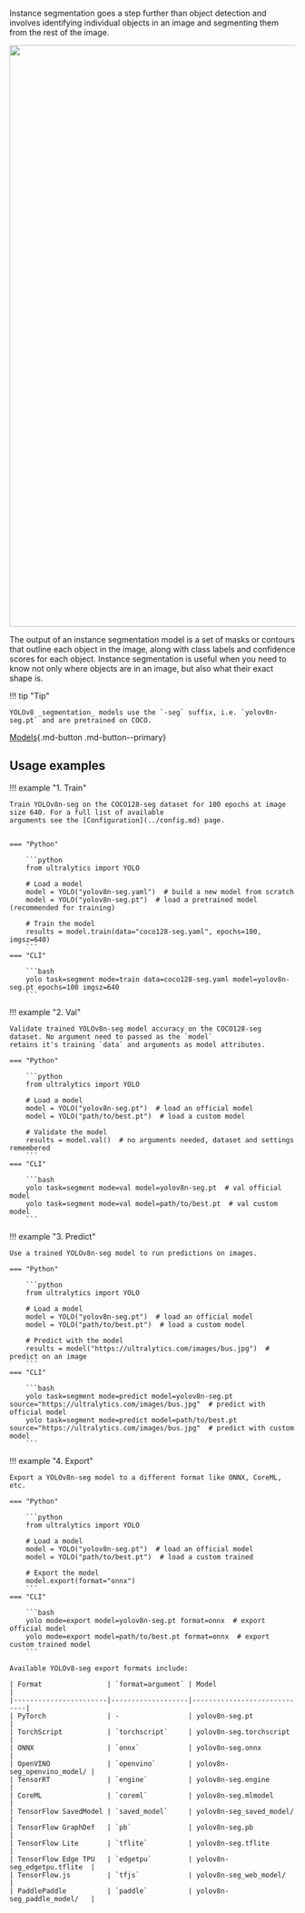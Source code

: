 Instance segmentation goes a step further than object detection and involves identifying individual objects in an image
and segmenting them from the rest of the image.

<img width="1024" src="https://user-images.githubusercontent.com/26833433/212053258-b6948968-4797-4a2b-9247-bfdda77521de.png">

The output of an instance segmentation model is a set of masks or
contours that outline each object in the image, along with class labels and confidence scores for each object. Instance
segmentation is useful when you need to know not only where objects are in an image, but also what their exact shape is.

!!! tip "Tip"

    YOLOv8 _segmentation_ models use the `-seg` suffix, i.e. `yolov8n-seg.pt` and are pretrained on COCO.

[Models](https://github.com/ultralytics/ultralytics/tree/main/ultralytics/models/v8/seg){.md-button .md-button--primary}

## Usage examples

!!! example "1. Train"

    Train YOLOv8n-seg on the COCO128-seg dataset for 100 epochs at image size 640. For a full list of available 
    arguments see the [Configuration](../config.md) page.


    === "Python"
    
        ```python
        from ultralytics import YOLO
        
        # Load a model
        model = YOLO("yolov8n-seg.yaml")  # build a new model from scratch
        model = YOLO("yolov8n-seg.pt")  # load a pretrained model (recommended for training)
        
        # Train the model
        results = model.train(data="coco128-seg.yaml", epochs=100, imgsz=640)
        ```
    === "CLI"
    
        ```bash
        yolo task=segment mode=train data=coco128-seg.yaml model=yolov8n-seg.pt epochs=100 imgsz=640
        ```

!!! example "2. Val"

    Validate trained YOLOv8n-seg model accuracy on the COCO128-seg dataset. No argument need to passed as the `model`
    retains it's training `data` and arguments as model attributes.

    === "Python"
    
        ```python
        from ultralytics import YOLO
        
        # Load a model
        model = YOLO("yolov8n-seg.pt")  # load an official model
        model = YOLO("path/to/best.pt")  # load a custom model
        
        # Validate the model
        results = model.val()  # no arguments needed, dataset and settings remembered
        ```
    === "CLI"
    
        ```bash
        yolo task=segment mode=val model=yolov8n-seg.pt  # val official model
        yolo task=segment mode=val model=path/to/best.pt  # val custom model
        ```

!!! example "3. Predict"

    Use a trained YOLOv8n-seg model to run predictions on images.

    === "Python"
    
        ```python
        from ultralytics import YOLO
        
        # Load a model
        model = YOLO("yolov8n-seg.pt")  # load an official model
        model = YOLO("path/to/best.pt")  # load a custom model
        
        # Predict with the model
        results = model("https://ultralytics.com/images/bus.jpg")  # predict on an image
        ```
    === "CLI"
    
        ```bash
        yolo task=segment mode=predict model=yolov8n-seg.pt source="https://ultralytics.com/images/bus.jpg"  # predict with official model
        yolo task=segment mode=predict model=path/to/best.pt source="https://ultralytics.com/images/bus.jpg"  # predict with custom model
        ```

!!! example "4. Export"

    Export a YOLOv8n-seg model to a different format like ONNX, CoreML, etc.

    === "Python"
    
        ```python
        from ultralytics import YOLO
        
        # Load a model
        model = YOLO("yolov8n-seg.pt")  # load an official model
        model = YOLO("path/to/best.pt")  # load a custom trained
        
        # Export the model
        model.export(format="onnx")
        ```
    === "CLI"
    
        ```bash
        yolo mode=export model=yolov8n-seg.pt format=onnx  # export official model
        yolo mode=export model=path/to/best.pt format=onnx  # export custom trained model
        ```

    Available YOLOv8-seg export formats include:

    | Format                | `format=argument` | Model                       |
    |-----------------------|-------------------|-----------------------------|
    | PyTorch               | -                 | yolov8n-seg.pt              |
    | TorchScript           | `torchscript`     | yolov8n-seg.torchscript     |
    | ONNX                  | `onnx`            | yolov8n-seg.onnx            |
    | OpenVINO              | `openvino`        | yolov8n-seg_openvino_model/ |
    | TensorRT              | `engine`          | yolov8n-seg.engine          |
    | CoreML                | `coreml`          | yolov8n-seg.mlmodel         |
    | TensorFlow SavedModel | `saved_model`     | yolov8n-seg_saved_model/    |
    | TensorFlow GraphDef   | `pb`              | yolov8n-seg.pb              |
    | TensorFlow Lite       | `tflite`          | yolov8n-seg.tflite          |
    | TensorFlow Edge TPU   | `edgetpu`         | yolov8n-seg_edgetpu.tflite  |
    | TensorFlow.js         | `tfjs`            | yolov8n-seg_web_model/      |
    | PaddlePaddle          | `paddle`          | yolov8n-seg_paddle_model/   |


